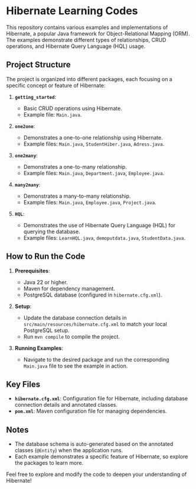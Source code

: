 # Hibernate Learning Codes

This repository contains various examples and implementations of Hibernate, a popular Java framework for Object-Relational Mapping (ORM). The examples demonstrate different types of relationships, CRUD operations, and Hibernate Query Language (HQL) usage.

## Project Structure

The project is organized into different packages, each focusing on a specific concept or feature of Hibernate:

1. **`getting_started`**: 
   - Basic CRUD operations using Hibernate.
   - Example file: `Main.java`.

2. **`one2one`**:
   - Demonstrates a one-to-one relationship using Hibernate.
   - Example files: `Main.java`, `StudentHiber.java`, `Adress.java`.

3. **`one2many`**:
   - Demonstrates a one-to-many relationship.
   - Example files: `Main.java`, `Department.java`, `Employee.java`.

4. **`many2many`**:
   - Demonstrates a many-to-many relationship.
   - Example files: `Main.java`, `Employee.java`, `Project.java`.

5. **`HQL`**:
   - Demonstrates the use of Hibernate Query Language (HQL) for querying the database.
   - Example files: `LearnHQL.java`, `demoputdata.java`, `StudentData.java`.

## How to Run the Code

1. **Prerequisites**:
   - Java 22 or higher.
   - Maven for dependency management.
   - PostgreSQL database (configured in `hibernate.cfg.xml`).

2. **Setup**:
   - Update the database connection details in `src/main/resources/hibernate.cfg.xml` to match your local PostgreSQL setup.
   - Run `mvn compile` to compile the project.

3. **Running Examples**:
   - Navigate to the desired package and run the corresponding `Main.java` file to see the example in action.

## Key Files

- **`hibernate.cfg.xml`**: Configuration file for Hibernate, including database connection details and annotated classes.
- **`pom.xml`**: Maven configuration file for managing dependencies.

## Notes

- The database schema is auto-generated based on the annotated classes (`@Entity`) when the application runs.
- Each example demonstrates a specific feature of Hibernate, so explore the packages to learn more.

Feel free to explore and modify the code to deepen your understanding of Hibernate!
